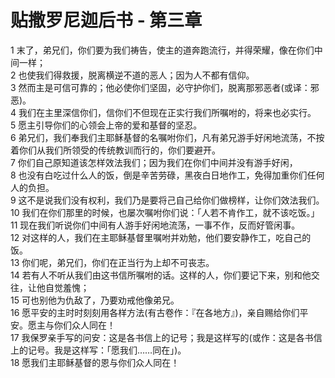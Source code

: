 # 贴撒罗尼迦后书 - 第三章
  
 1 末了，弟兄们，你们要为我们祷告，使主的道奔跑流行，并得荣耀，像在你们中间一样；  
 2 也使我们得救援，脱离横逆不道的恶人；因为人不都有信仰。  
 3 然而主是可信可靠的；他必使你们坚固，必守护你们，脱离那邪恶者(或译：邪恶)。  
 4 我们在主里深信你们，信你们不但现在正实行我们所嘱咐的，将来也必实行。  
 5 愿主引导你们的心领会上帝的爱和基督的坚忍。  
 6 弟兄们，我们奉我们主耶稣基督的名嘱咐你们，凡有弟兄游手好闲地流荡，不按着你们从我们所领受的传统教训而行的，你们要避开。  
 7 你们自己原知道该怎样效法我们；因为我们在你们中间并没有游手好闲，  
 8 也没有白吃过什么人的饭，倒是辛苦劳碌，黑夜白日地作工，免得加重你们任何人的负担。  
 9 这不是说我们没有权利，我们乃是要将己自己给你们做榜样，让你们效法我们。  
 10 我们在你们那里的时候，也屡次嘱咐你们说：「人若不肯作工，就不该吃饭。」  
 11 现在我们听说你们中间有人游手好闲地流荡，一事不作，反而好管闲事。  
 12 对这样的人，我们在主耶稣基督里嘱咐并劝勉，他们要安静作工，吃自己的饭。  
 13 你们呢，弟兄们，你们在正当行为上却不可丧志。  
 14 若有人不听从我们由这书信所嘱咐的话。这样的人，你们要记下来，别和他交往，让他自觉羞愧；  
 15 可也别他为仇敌了，乃要劝戒他像弟兄。  
 16 愿平安的主时时刻刻用各样方法(有古卷作：『在各地方』)，亲自赐给你们平安。愿主与你们众人同在！  
 17 我保罗亲手写的问安：这是各书信上的记号；我是这样写的(或作：这是各书信上的记号。我是这样写：「愿我们……同在」)。  
 18 愿我们主耶稣基督的恩与你们众人同在！